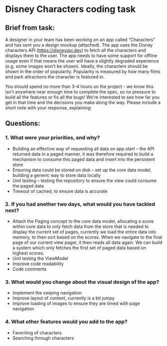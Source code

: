# Disney Characters coding task

## Brief from task:
A designer in your team has been working on an app called “Characters” and has sent you a design mockup (attached). The app uses the Disney characters API (https://disneyapi.dev) to fetch all the characters and displays them to the user.
The app needs to have some support for offline usage even if that means the user will have a slightly degraded experience (e.g. some images won’t be shown).
Ideally, the characters should be shown in the order of popularity. Popularity is measured by how many films and park attractions the character is featured in.

You should spend no more than 3-4 hours on the project - we know this isn't anywhere near enough time to complete the spec, so no pressure to build all the features or fix all the bugs! We're interested to see how far you get in that time and the decisions you make along the way. Please include a short note with your response, explaining:

## Questions:
### 1.	What were your priorities, and why?
-	Building an effective way of requesting all data on app start – the API returned data in a paged manner, it was therefore required to build a mechanism to consume this paged data and insert into the persistent store
-	Ensuring data could be stored on disk – set up the core data model, building a generic way to store data locally
-	Unit testing – testing the repository to ensure the view could consume the paged data
-	Timeout of cached, to ensure data is accurate
### 2.	If you had another two days, what would you have tackled next?
-	Attach the Paging concept to the core data model, allocating a score within core data to only fetch data from the store that is needed to display the current set of pages, currently we load the entire data into memory, to then sort based on the scores. When we navigate to the final page of our current view pager, it then reads all data again. We can build a system which only fetches the first set of paged data based on highest scores.
-	Unit testing the ViewModel
-	Improve code readability
-	Code comments
### 3.	What would you change about the visual design of the app?
-	Implement the swiping navigation
-	Improve layout of content, currently is a bit jumpy
-	Improve loading of images to ensure they are timed with page navigation
### 4. What other features would you add to the app?
-	Favoriting of characters
-	Searching through characters
